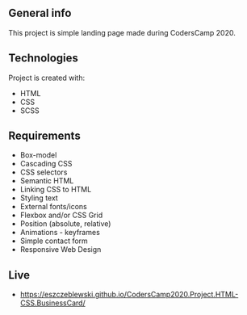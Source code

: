 ## General info
This project is simple landing page made during CodersCamp 2020.
	
## Technologies
Project is created with:
* HTML
* CSS
* SCSS

## Requirements
- Box-model
- Cascading CSS
- CSS selectors
- Semantic HTML
- Linking CSS to HTML
- Styling text
- External fonts/icons
- Flexbox and/or CSS Grid
- Position (absolute, relative)
- Animations - keyframes
- Simple contact form
- Responsive Web Design

## Live 
* https://eszczeblewski.github.io/CodersCamp2020.Project.HTML-CSS.BusinessCard/
